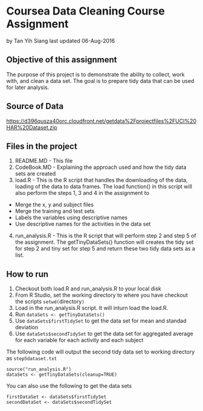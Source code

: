 # Coursea Data Cleaning Course Assignment
by Tan Yih Siang
last updated 06-Aug-2016

## Objective of this assignment
The purpose of this project is to demonstrate the ability to collect, work with, and clean a data set. The goal is to prepare tidy data that can be used for later analysis. 

## Source of Data
https://d396qusza40orc.cloudfront.net/getdata%2Fprojectfiles%2FUCI%20HAR%20Dataset.zip

## Files in the project
1. README.MD - This file
2. CodeBook.MD - Explaining the approach used and how the tidy data sets are created
3. load.R - This is the R script that handles the downloading of the data, loading of the data to data frames. The load function() in this script will also perform the steps 1, 3 and 4 in the assignment to
  * Merge the x, y and subject files
  * Merge the training and test sets
  * Labels the variables using descriptive names
  * Use descriptive names for the activities in the data set
4. run_analysis.R - This is the R script that will perform step 2 and step 5 of the assignment. The getTinyDataSets() function will creates the tidy set for step 2 and tiny set for step 5 and return these two tidy data sets as a list.

## How to run
1. Checkout both load.R and run_analysis.R to your local disk
2. From R Studio, set the working directory to where you have checkout the scripts `setwd(`directory`)`
3. Load in the run_analysis.R script. It will inturn load the load.R.
4. Run `dataSets <- getTinyDataSets()` 
5. Use `dataSets$firstTidySet` to get the data set for mean and standad deviation
6. Use `dataSets$secondTidySet` to get the data set for aggregated average for each variable for each activity and each subject

The following code will output the second tidy data set to working directory as `step5dataset.txt`
```
source("run_analysis.R")
dataSets <- getTinyDataSets(cleanup=TRUE)
```

You can also use the following to get the data sets
```
firstDataSet <- dataSets$firstTidySet
secondDataSet <- dataSets$secondTidySet
```
